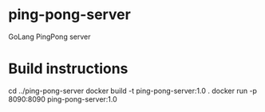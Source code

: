# ping-pong-server
GoLang PingPong server

# Build instructions
cd ../ping-pong-server
docker build -t ping-pong-server:1.0 .
docker run -p 8090:8090 ping-pong-server:1.0
